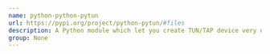 ```yaml
---
name: python-python-pytun
url: https://pypi.org/project/python-pytun/#files
description: A Python module which let you create TUN/TAP device very easily.
group: None
---
```

